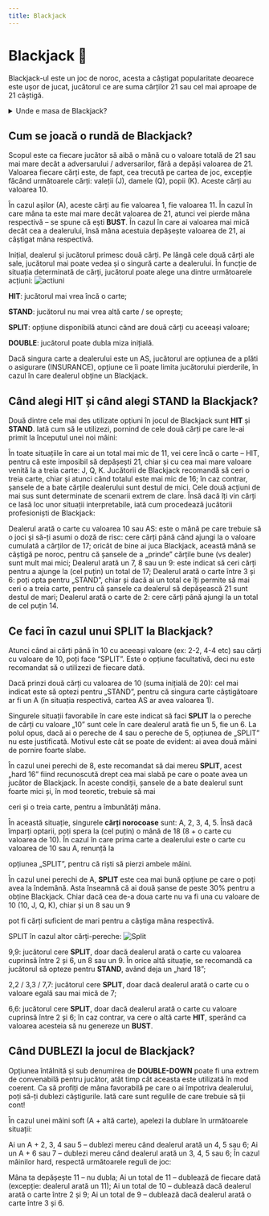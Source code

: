 ```yaml
---
title: Blackjack
---
```


# Blackjack 🖤
Blackjack-ul este un joc de noroc, acesta a câștigat popularitate deoarece este ușor de jucat, jucătorul ce are suma cărților 21 sau cel mai aproape de 21 câștigă. 


<details class="details custom-block">
    <summary>Unde e masa de Blackjack?</summary>
    <p>![Blackjack](https://i.imgur.com/gXqCR9N.gif)</p>
</details>

## Cum se joacă o rundă de Blackjack?

Scopul este ca fiecare jucător să aibă o mână cu o valoare totală de 21 sau mai mare decât a adversarului / adversarilor, fără a depăși valoarea de 21. Valoarea fiecare cărți este, de fapt, cea trecută pe cartea de joc, excepție făcând următoarele cărți: valeții (J), damele (Q), popii (K). Aceste cărți au valoarea 10. 

În cazul așilor (A), aceste cărți au fie valoarea 1, fie valoarea 11. În cazul în care mâna ta este mai mare decât valoarea de 21, atunci vei pierde mâna respectivă – se spune că ești **BUST**. În cazul în care ai valoarea mai mică decât cea a dealerului, însă mâna acestuia depășește valoarea de 21, ai câștigat mâna respectivă. 

Inițial, dealerul și jucătorul primesc două cărți. Pe lângă cele două cărți ale sale, jucătorul mai poate vedea și o singură carte a dealerului. În funcție de situația determinată de cărți, jucătorul poate alege una dintre următoarele acțiuni: ![actiuni](https://i.imgur.com/RWnYxFj.png)


**HIT**: jucătorul mai vrea încă o carte; 

**STAND**: jucătorul nu mai vrea altă carte / se oprește; 

**SPLIT**: opțiune disponibilă atunci când are două cărți cu aceeași valoare; 

**DOUBLE**: jucătorul poate dubla miza inițială. 

Dacă singura carte a dealerului este un AS, jucătorul are opțiunea de a plăti o asigurare (INSURANCE), opțiune ce îi poate limita jucătorului pierderile, în cazul în care dealerul obține un Blackjack. 

## Când alegi HIT și când alegi STAND la Blackjack?

Două dintre cele mai des utilizate opțiuni în jocul de Blackjack sunt **HIT** și **STAND**. Iată cum să le utilizezi, pornind de cele două cărți pe care le-ai primit la începutul unei noi mâini: 

În toate situațiile în care ai un total mai mic de 11, vei cere încă o carte – HIT, pentru că este imposibil să depășești 21, chiar și cu cea mai mare valoare venită la a treia carte: J, Q, K.
Jucătorii de Blackjack recomandă să ceri o treia carte, chiar și atunci când totalul este mai mic de 16; în caz contrar, șansele de a bate cărțile dealerului sunt destul de mici.
Cele două acțiuni de mai sus sunt determinate de scenarii extrem de clare. Însă dacă îți vin cărți ce lasă loc unor situații interpretabile, iată cum procedează jucătorii profesioniști de Blackjack: 

Dealerul arată o carte cu valoarea 10 sau AS: este o mână pe care trebuie să o joci și să-ți asumi o doză de risc: cere cărți până când ajungi la o valoare cumulată a cărților de 17; oricât de bine ai juca Blackjack, această mână se câștigă pe noroc, pentru că șansele de a „prinde” cărțile bune (vs dealer) sunt mult mai mici; 
Dealerul arată un 7, 8 sau un 9: este indicat să ceri cărți pentru a ajunge la (cel puțin) un total de 17; 
Dealerul arată o carte între 3 și 6: poți opta pentru „STAND”, chiar și dacă ai un total ce îți permite să mai ceri o a treia carte, pentru că șansele ca dealerul să depășească 21 sunt destul de mari; 
Dealerul arată o carte de 2: cere cărți până ajungi la un total de cel puțin 14.

## Ce faci în cazul unui SPLIT la Blackjack?
 
Atunci când ai cărți până în 10 cu aceeași valoare (ex: 2-2, 4-4 etc) sau cărți cu valoare de 10, poți face “SPLIT”. Este o opțiune facultativă, deci nu este recomandat să o utilizezi de fiecare dată. 

Dacă prinzi două cărți cu valoarea de 10 (suma inițială de 20): cel mai indicat este să optezi pentru „STAND”, pentru că singura carte câștigătoare ar fi un A (în situația respectivă, cartea AS ar avea valoarea 1). 

Singurele situații favorabile în care este indicat să faci **SPLIT** la o pereche de cărți cu valoare „10” sunt cele în care dealerul arată fie un 5, fie un 6. La polul opus, dacă ai o pereche de 4 sau o pereche de 5, opțiunea de „SPLIT” nu este justificată. Motivul 
este cât se poate de evident: ai avea două mâini de pornire foarte slabe. 

În cazul unei perechi de 8, este recomandat să dai mereu **SPLIT**, acest „hard 16” fiind recunoscută drept cea mai slabă pe care o poate avea un jucător de Blackjack. În aceste condiții, șansele de a bate dealerul sunt foarte mici și, în mod teoretic, trebuie să mai

ceri și o treia carte, pentru a îmbunătăți mâna.

În această situație, singurele **cărți norocoase** sunt: A, 2, 3, 4, 5. Însă dacă împarți optarii, poți spera la (cel puțin) o mână de 18 (8 + o carte cu valoarea de 10). În cazul în care prima carte a dealerului este o carte cu valoarea de 10 sau A, renunță la

opțiunea „SPLIT”, pentru că riști să pierzi ambele mâini. 

În cazul unei perechi de A, **SPLIT** este cea mai bună opțiune pe care o poți avea la îndemână. Asta înseamnă că ai două șanse de peste 30% pentru a obține Blackjack. Chiar dacă cea de-a doua carte nu va fi una cu valoare de 10 (10, J, Q, K), chiar și un 8 sau un 9

pot fi cărți suficient de mari pentru a câștiga mâna respectivă. 

SPLIT în cazul altor cărți-pereche: ![Split](https://i.imgur.com/nLd3VNz.png)


9,9: jucătorul cere **SPLIT**, doar dacă dealerul arată o carte cu valoarea cuprinsă între 2 și 6, un 8 sau un 9. În orice altă situație, se recomandă ca jucătorul să opteze pentru **STAND**, având deja un „hard 18”; 

2,2 / 3,3 / 7,7: jucătorul cere **SPLIT**, doar dacă dealerul arată o carte cu o valoare egală sau mai mică de 7; 

6,6: jucătorul cere **SPLIT**, doar dacă dealerul arată o carte cu valoare cuprinsă între 2 și 6; în caz contrar, va cere o altă carte **HIT**, sperând ca valoarea acesteia să nu genereze un **BUST**.


## Când DUBLEZI la jocul de Blackjack?
 
Opțiunea întâlnită și sub denumirea de **DOUBLE-DOWN** poate fi una extrem de convenabilă pentru jucător, atât timp cât aceasta este utilizată în mod coerent. Ca să profiți de mâna favorabilă pe care o ai împotriva dealerului, poți să-ți dublezi câștigurile. Iată care sunt regulile de care trebuie să ții cont!

În cazul unei mâini soft (A + altă carte), apelezi la dublare în următoarele situații: 

Ai un A + 2, 3, 4 sau 5 – dublezi mereu când dealerul arată un 4, 5 sau 6; 
Ai un A + 6 sau 7 – dublezi mereu când dealerul arată un 3, 4, 5 sau 6; 
În cazul mâinilor hard,  respectă următoarele reguli de joc: 

Mâna ta depășește 11 – nu dubla; 
Ai un total de 11 – dublează de fiecare dată (excepție: dealerul arată un 11);
Ai un total de 10 – dublează dacă dealerul arată o carte între 2 și 9; 
Ai un total de 9 – dublează dacă dealerul arată o carte între 3 și 6.
